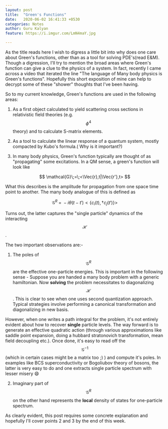 ```yaml
---
layout: post
title:  "Green's Functions"
date:   2020-06-02 16:41:33 +0530
categories: Notes
author: Guru Kalyan
feature: https://i.imgur.com/LmN4maY.jpg

---
```



As the title reads here I wish to digress a little bit into why does one care about Green's functions, other than as a tool for solving PDE's(read E&M).
Though a digression, I'll try to mention the broad areas where Green's function
can give a clue to the physics of a system. In fact, recently I came across a
video that iterated the line "The language of Many body physics is Green's functions".
Hopefully this short exposition of mine can help to decrypt some of these "shower"
thoughts that I've been having.

So to my current knowledge, Green's functions are used in the following areas:

1. As a first object calculated to yield scattering cross sections in relativistic field theories (e.g. $$ \phi^4 $$ theory) and to calculate S-matrix elements.

2. As a tool to calculate the linear response of a quantum system, mostly
compacted by Kubo's formula.( Why is it important?)

3. In many body physics, Green's function typically are thought of as "propagating" some excitations.
In a QM sense, a green's function will look like

$$ \mathcal{G}\;=\;<\Vec{r},t|\Vec{r'},t> $$

What this describes is the amplitude for propagation from one space time point to another. The many body analogue of this is defined as

$$ \mathcal{G}^{R}\;=\;-i\theta(t-t') <\{c_i(t), \dagger{c}_j(t') \}> $$

Turns out, the latter captures the "single particle" dynamics of the interacting $$ \mathcal{H}$$.

The two important observations are:-

1. The poles of $$\mathcal{G}^{R}$$ are the effective one-particle energies.
This is important in the following sense - Suppose you are handed a many body problem with a generic hamiltonian. Now **solving** the problem necessitates to diagonalizing $$\mathcal{H}$$. This is clear to see when one uses second quantization approach. Typical strategies involve performing a canonical transformation and diagonalizing in new basis.

 However, when one writes a path integral for the problem, it's not entirely evident about how to recover **single** particle levels. The way forward is to generate an effective quadratic action (through various approximations like saddle point expansion, doing a hubbard stratonovich transformation, mean field decoupling etc.). Once done, it's easy to read off the $$\mathcal{G}^{-1}$$ (which in certain cases might be a matrix too ;) ) and compute it's poles. In examples like BCS superconductivity or Bogoliubov theory of bosons, the latter is very easy to do and one extracts single particle spectrum with lesser misery :smile:

2. Imaginary part of  $$\mathcal{G}^{R}$$ on the other hand represents the **local** density of states for one-particle spectrum.

As clearly evident, this post requires some concrete explanation and hopefully
I'll cover points 2 and 3 by the end of this week.
